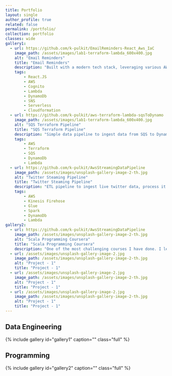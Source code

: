 ```yaml
---
title: Portfolio
layout: single
author_profile: true
related: false
permalink: /portfolio/
collection: portfolio
classes: wide
gallery1:
  - url: https://github.com/k-pulkit/EmailReminders-React_Aws_IaC
    image_path: /assets/images/lab1-terraform-lambda_600x400.jpg
    alt: "Email Reminders"
    title: "Email Reminders"
    description: "Built with a modern tech stack, leveraging various AWS services for backend functionalities, and React for the frontend"
    tags:
        - React.JS
        - AWS
        - Cognito
        - Lambda
        - DynamoDb
        - SNS
        - Serverless
        - Cloudformation
  - url: https://github.com/k-pulkit/aws-terraform-lambda-sqsToDynamo
    image_path: /assets/images/lab1-terraform-lambda_600x400.jpg
    alt: "SQS Terraform Pipeline"
    title: "SQS Terraform Pipeline"
    description: "Simple data pipeline to ingest data from SQS to DynamoDb via Lambda and deployed using Terraform for IaC"
    tags:
        - AWS
        - Terraform
        - SQS
        - DynamoDb
        - Lambda
  - url: https://github.com/k-pulkit/AwsStreamingDataPipeline
    image_path: /assets/images/unsplash-gallery-image-2-th.jpg
    alt: "Twitter Steaming Pipeline"
    title: "Twitter Steaming Pipeline"
    description: "ETL pipeline to ingest live twitter data, process it using serverless Spark on Glue, and show sentiment analysis of Tweets to user"
    tags:
        - AWS
        - Kinesis Firehose
        - Glue
        - Spark
        - DynamoDb
        - Lambda
gallery2:
  - url: https://github.com/k-pulkit/AwsStreamingDataPipeline
    image_path: /assets/images/unsplash-gallery-image-2-th.jpg
    alt: "Scala Programming Coursera"
    title: "Scala Programming Coursera"
    description: "One of the most challenging courses I have done. I learnt the functional programming paradigm in Scala, which also helped me later pick Javascript and React"
  - url: /assets/images/unsplash-gallery-image-2.jpg
    image_path: /assets/images/unsplash-gallery-image-2-th.jpg
    alt: "Project - 1"
    title: "Project - 1"
  - url: /assets/images/unsplash-gallery-image-2.jpg
    image_path: /assets/images/unsplash-gallery-image-2-th.jpg
    alt: "Project - 1"
    title: "Project - 1"
  - url: /assets/images/unsplash-gallery-image-2.jpg
    image_path: /assets/images/unsplash-gallery-image-2-th.jpg
    alt: "Project - 1"
    title: "Project - 1"
---
```


## Data Engineering
{% include gallery id="gallery1" caption="" class="full" %}

## Programming
{% include gallery id="gallery2" caption="" class="full"  %}